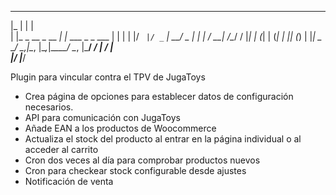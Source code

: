    ___                   _                  
  |_  |                 | |                 
    | |_   _  __ _  __ _| |_ ___  _   _ ___ 
    | | | | |/ _` |/ _` | __/ _ \| | | / __|
/\__/ / |_| | (_| | (_| | || (_) | |_| \__ \
\____/ \__,_|\__, |\__,_|\__\___/ \__, |___/
              __/ |                __/ |    
             |___/                |___/     
                                                                                                        

Plugin para vincular contra el TPV de JugaToys

- Crea página de opciones para establecer datos de configuración necesarios.
- API para comunicación con JugaToys
- Añade EAN a los productos de Woocommerce
- Actualiza el stock del producto al entrar en la página individual o al acceder al carrito
- Cron dos veces al día para comprobar productos nuevos
- Cron para checkear stock configurable desde ajustes
- Notificación de venta
